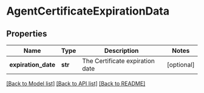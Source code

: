 # AgentCertificateExpirationData

## Properties
Name | Type | Description | Notes
------------ | ------------- | ------------- | -------------
**expiration_date** | **str** | The Certificate expiration date | [optional] 

[[Back to Model list]](../README.md#documentation-for-models) [[Back to API list]](../README.md#documentation-for-api-endpoints) [[Back to README]](../README.md)

